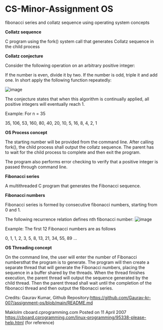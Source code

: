 # CS-Minor-Assignment OS 
fibonacci series and collatz sequence using operating system concepts

**Collatz sequence**

C program using the fork() system call that generates Collatz sequence in the child process

**Collatz conjecture**

Consider the following operation on an arbitrary positive integer:

If the number is even, divide it by two.
If the number is odd, triple it and add one.
In short apply the following function repeatedly:

![image](https://user-images.githubusercontent.com/99437098/200189146-b40e07fc-21c5-4813-98a3-fe0f2143e60b.png)


The conjecture states that when this algorithm is continually applied, all positive integers will eventually reach 1.

Example: For n = 35

35, 106, 53, 160, 80, 40, 20, 10, 5, 16, 8, 4, 2, 1

**OS Process concept**

The starting number will be provided from the command line. After calling fork(), the child process shall output the collatz sequence. The parent has to wait for the child process to complete and then exit the program.

The program also performs error checking to verify that a positive integer is passed through command line.

**Fibonacci series**

A multithreaded C program that generates the Fibonacci sequence.


**Fibonacci numbers**

Fibonacci series is formed by consecutive fibonacci numbers, starting from 0 and 1.

The following recurrence relation defines nth fibonacci number:
![image](https://user-images.githubusercontent.com/99437098/200189239-dc2d7cce-b175-4a78-beb7-9de0843dd470.png)

Example: The first 12 Fibonacci numbers are as follows

0, 1, 1, 2, 3, 5, 8, 13, 21, 34, 55, 89 ...

**OS Threading concept**

On the command line, the user will enter the number of Fibonacci numbersthat the program is to generate. The program will then create a separate thread that will generate the Fibonacci numbers, placing the sequence in a buffer shared by the threads. When the thread finishes execution, the parent thread will output the sequence generated by the child thread. Then the parent thread shall wait until the completion of the fibonacci thread and then output the fibonacci series.

Credits: Gaurav Kumar, Github Repository:https://github.com/Gaurav-kr-007/assignment-os/blob/main/README.md

Maklolm 
cboard.cprogramming.com 
Posted on 11 April 2007 
https://cboard.cprogramming.com/linux-programming/95338-please-help.html (for reference)

